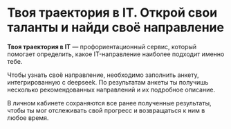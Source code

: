 # Твоя траектория в IT. Открой свои таланты и найди своё направление

**Твоя траектория в IT** — профориентационный сервис, который помогает определить, какое IT-направление наиболее подходит именно тебе.

Чтобы узнать своё направление, необходимо заполнить анкету, интегрированную с deepseek. По результатам анкеты ты получишь несколько рекомендованных направлений и их подробное описание.

В личном кабинете сохраняются все ранее полученные результаты, чтобы ты мог отслеживать свой прогресс и возвращаться к ним в любое время.
